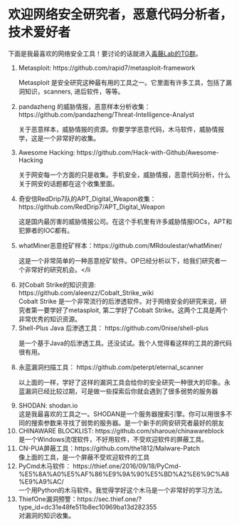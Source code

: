 <h1>欢迎网络安全研究者，恶意代码分析者，技术爱好者</h1>

下面是我最喜欢的网络安全工具！要讨论的话就进入<a href="https://t.me/dutengio">毒藤Lab的TG群</a>。

<ol>

<li>Metasploit: https://github.com/rapid7/metasploit-framework

Metasploit 是安全研究这种最有用的工具之一。它里面有许多工具，包括了漏洞知识，scanners, 进后软件，等等。</li>

<li>pandazheng 的威胁情报，恶意样本分析收集：https://github.com/pandazheng/Threat-Intelligence-Analyst

关于恶意样本，威胁情报的资源。你要学学恶意代码，木马软件，威胁情报学，这是一个非常好的收集。</li>

<li>Awesome Hacking: https://github.com/Hack-with-Github/Awesome-Hacking

关于网安每一个方面的只是收集。手机安全，威胁情报，恶意代码分析，什么关于网安的话题都在这个收集里面。</li>

<li>奇安信RedDrip7队的APT_Digital_Weapon收集：https://github.com/RedDrip7/APT_Digital_Weapon

这是国内最厉害的威胁情报公司。在这个手机里有许多威胁情报IOCs，APT和犯罪者的IOC都有。</li>

<li>whatMiner恶意挖矿样本：https://github.com/MRdoulestar/whatMiner/

这是一个非常简单的一种恶意挖矿软件。OP已经分析以下，给我们研究者一个非常好的研究机会。</li


<li> 对Cobalt Strike的知识资源: https://github.com/aleenzz/Cobalt_Strike_wiki </li>
Cobalt Strike 是一个非常流行的后渗透软件。对于网络安全的研究来说，研究者第一要学好了metasploit, 第二学好了Cobalt Strike。这两个工具是两个非常优秀的知识资源。

<li>Shell-Plus Java 后渗透工具： https://github.com/0nise/shell-plus</li>

是一个基于Java的后渗透工具。还没试试。我个人觉得看这样的工具的源代码很有用。

<li>永蓝漏洞扫描工具： https://github.com/peterpt/eternal_scanner</li>

以上面的一样，学好了这样的漏洞工具会给你的安全研究一种很大的印象。永蓝漏洞已经比较过期，可是做一些探索后你就会遇到了很多弱势的服务器

<li>SHODAN: shodan.io </li>
这是我最喜欢的工具之一。SHODAN是一个服务器搜索引擎。你可以用很多不同的搜索参数来寻找了弱势的服务器。是一个新手的网安研究者最好的朋友

<li>CHINAWARE BLOCKLIST: https://github.com/sharoue/chinawareblock</li>
是一个Windows流氓软件，不好用软件，不受欢迎软件的屏蔽工具。

<li>CN-PUA屏蔽工具：https://github.com/the1812/Malware-Patch </li>
像上面的工具，是一个屏蔽不受欢迎软件的工具

<li>PyCmd木马软件： https://thief.one/2016/09/18/PyCmd-%E5%8A%A0%E5%AF%86%E9%9A%90%E5%BD%A2%E6%9C%A8%E9%A9%AC/</li>
一个用Python的木马软件。我觉得学好这个木马是一个非常好的学习方法。

<li>ThiefOne漏洞预警：https://sec.thief.one/?type_id=dc31e48fe511b8ec10969ba13d282355</li>
对漏洞的知识收集。
</ol>
